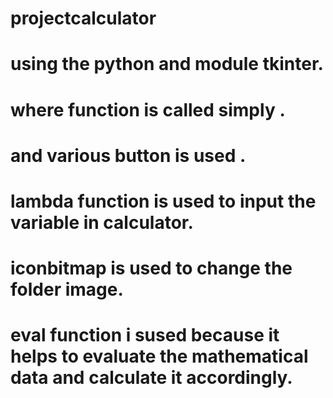 # projectcalculator
# using the python and module tkinter.
# where function is called simply .
# and various button is used .
# lambda function is used to input the variable in calculator.
# iconbitmap is used to change the folder image.
# eval function i sused because it helps to evaluate the mathematical data and calculate it accordingly.
